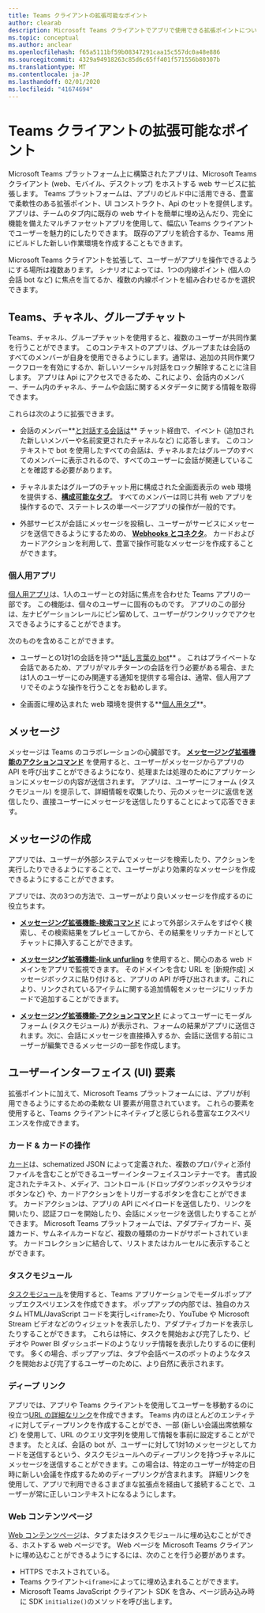 ```yaml
---
title: Teams クライアントの拡張可能なポイント
author: clearab
description: Microsoft Teams クライアントでアプリで使用できる拡張ポイントについて理解します。
ms.topic: conceptual
ms.author: anclear
ms.openlocfilehash: f65a5111bf59b08347291caa15c557dc0a48e886
ms.sourcegitcommit: 4329a94918263c85d6c65ff401f571556b80307b
ms.translationtype: MT
ms.contentlocale: ja-JP
ms.lasthandoff: 02/01/2020
ms.locfileid: "41674694"
---
```

# <a name="extensible-points-in-the-teams-client"></a>Teams クライアントの拡張可能なポイント

Microsoft Teams プラットフォーム上に構築されたアプリは、Microsoft Teams クライアント (web、モバイル、デスクトップ) をホストする web サービスに拡張します。 Teams プラットフォームは、アプリのビルド中に活用できる、豊富で柔軟性のある拡張ポイント、UI コンストラクト、Api のセットを提供します。 アプリは、チームのタブ内に既存の web サイトを簡単に埋め込んだり、完全に機能を備えたマルチファセットアプリを使用して、幅広い Teams クライアントでユーザーを魅力的にしたりできます。 既存のアプリを統合するか、Teams 用にビルドした新しい作業環境を作成することもできます。

Microsoft Teams クライアントを拡張して、ユーザーがアプリを操作できるようにする場所は複数あります。 シナリオによっては、1つの内線ポイント (個人の会話 bot など) に焦点を当てるか、複数の内線ポイントを組み合わせるかを選択できます。

## <a name="teams-channels-and-group-chats"></a>Teams、チャネル、グループチャット

Teams、チャネル、グループチャットを使用すると、複数のユーザーが共同作業を行うことができます。 このコンテキストのアプリは、グループまたは会話のすべてのメンバーが自身を使用できるようにします。通常は、追加の共同作業ワークフローを有効にするか、新しいソーシャル対話をロック解除することに注目します。 アプリは Api にアクセスできるため、これにより、会話内のメンバー、チーム内のチャネル、チームや会話に関するメタデータに関する情報を取得できます。

これらは次のように拡張できます。

* 会話のメンバー**[と対話する会話は](~/bots/what-are-bots.md)** チャット経由で、イベント (追加された新しいメンバーや名前変更されたチャネルなど) に応答します。 このコンテキストで bot を使用したすべての会話は、チャネルまたはグループのすべてのメンバーに表示されるので、すべてのユーザーに会話が関連していることを確認する必要があります。

* チャネルまたはグループのチャット用に構成された全画面表示の web 環境を提供する、**[構成可能なタブ](~/tabs/what-are-tabs.md)**。 すべてのメンバーは同じ共有 web アプリを操作するので、ステートレスの単一ページアプリの操作が一般的です。

* 外部サービスが会話にメッセージを投稿し、ユーザーがサービスにメッセージを送信できるようにするための、 **[Webhooks とコネクタ](~/webhooks-and-connectors/what-are-webhooks-and-connectors.md)**。 カードおよびカードアクションを利用して、豊富で操作可能なメッセージを作成することができます。

### <a name="personal-apps"></a>個人用アプリ

[個人用アプリ](~/concepts/design/personal-apps.md)は、1人のユーザーとの対話に焦点を合わせた Teams アプリの一部です。 この機能は、個々のユーザーに固有のものです。 アプリのこの部分は、左ナビゲーションレールにピン留めして、ユーザーがワンクリックでアクセスできるようにすることができます。

次のものを含めることができます。

* ユーザーとの1対1の会話を持つ**[話し言葉の bot](~/bots/what-are-bots.md)** 。 これはプライベートな会話であるため、アプリがマルチターンの会話を行う必要がある場合、または1人のユーザーにのみ関連する通知を提供する場合は、通常、個人用アプリでそのような操作を行うことをお勧めします。

* 全画面に埋め込まれた web 環境を提供する**[個人用タブ](~/tabs/what-are-tabs.md)**。

## <a name="messages"></a>メッセージ

メッセージは Teams のコラボレーションの心臓部です。 **[メッセージング拡張機能のアクションコマンド](~/messaging-extensions/what-are-messaging-extensions.md)** を使用すると、ユーザーがメッセージからアプリの API を呼び出すことができるようになり、処理または処理のためにアプリケーションにメッセージの内容が送信されます。 アプリは、ユーザーにフォーム (タスクモジュール) を提示して、詳細情報を収集したり、元のメッセージに返信を送信したり、直接ユーザーにメッセージを送信したりすることによって応答できます。

## <a name="writing-messages"></a>メッセージの作成

アプリでは、ユーザーが外部システムでメッセージを検索したり、アクションを実行したりできるようにすることで、ユーザーがより効果的なメッセージを作成できるようにすることができます。

アプリでは、次の3つの方法で、ユーザーがより良いメッセージを作成するのに役立ちます。

* **[メッセージング拡張機能-検索コマンド](~/messaging-extensions/what-are-messaging-extensions.md)** によって外部システムをすばやく検索し、その検索結果をプレビューしてから、その結果をリッチカードとしてチャットに挿入することができます。

* **[メッセージング拡張機能-link unfurling](~/messaging-extensions/what-are-messaging-extensions.md)** を使用すると、関心のある web ドメインをアプリで監視できます。 そのドメインを含む URL を [新規作成] メッセージボックスに貼り付けると、アプリの API が呼び出されます。これにより、リンクされているアイテムに関する追加情報をメッセージにリッチカードで追加することができます。

* **[メッセージング拡張機能-アクションコマンド](~/messaging-extensions/what-are-messaging-extensions.md)** によってユーザーにモーダルフォーム (タスクモジュール) が表示され、フォームの結果がアプリに送信されます。次に、会話にメッセージを直接挿入するか、会話に送信する前にユーザーが編集できるメッセージの一部を作成します。

## <a name="user-interface-ui-elements"></a>ユーザーインターフェイス (UI) 要素

拡張ポイントに加えて、Microsoft Teams プラットフォームには、アプリが利用できるようにするための柔軟な UI 要素が用意されています。 これらの要素を使用すると、Teams クライアントにネイティブと感じられる豊富なエクスペリエンスを作成できます。

### <a name="cards--card-actions"></a>カード & カードの操作

[カード](~/task-modules-and-cards/what-are-cards.md)は、schematized JSON によって定義された、複数のプロパティと添付ファイルを含むことができるユーザーインターフェイスコンテナーです。 書式設定されたテキスト、メディア、コントロール (ドロップダウンボックスやラジオボタンなど) や、カードアクションをトリガーするボタンを含むことができます。 カードアクションは、アプリの API にペイロードを送信したり、リンクを開いたり、認証フローを開始したり、会話にメッセージを送信したりすることができます。 Microsoft Teams プラットフォームでは、アダプティブカード、英雄カード、サムネイルカードなど、複数の種類のカードがサポートされています。 カードコレクションに結合して、リストまたはカルーセルに表示することができます。

### <a name="task-modules"></a>タスクモジュール

[タスクモジュール](~/task-modules-and-cards/what-are-task-modules.md)を使用すると、Teams アプリケーションでモーダルポップアップエクスペリエンスを作成できます。 ポップアップの内部では、独自のカスタム HTML/JavaScript コードを実行し`<iframe>`たり、YouTube や Microsoft Stream ビデオなどのウィジェットを表示したり、アダプティブカードを表示したりすることができます。 これらは特に、タスクを開始および完了したり、ビデオや Power BI ダッシュボードのようなリッチ情報を表示したりするのに便利です。 多くの場合、ポップアップは、タブや会話ベースのボットのようなタスクを開始および完了するユーザーのために、より自然に表示されます。

### <a name="deep-links"></a>ディープ リンク

アプリでは、アプリや Teams クライアントを使用してユーザーを移動するのに役立つ[URL の詳細なリンク](~/concepts/build-and-test/deep-links.md)を作成できます。 Teams 内のほとんどのエンティティに対してディープリンクを作成することができ、一部 (新しい会議出席依頼など) を使用して、URL のクエリ文字列を使用して情報を事前に設定することができます。 たとえば、会話の bot が、ユーザーに対して1対1のメッセージとしてカードを送信するという、タスクモジュールへのディープリンクを持つチャネルにメッセージを送信することができます。この場合は、特定のユーザーが特定の日時に新しい会議を作成するためのディープリンクが含まれます。 詳細リンクを使用して、アプリで利用できるさまざまな拡張点を経由して接続することで、ユーザーが常に正しいコンテキストになるようにします。

### <a name="web-content-pages"></a>Web コンテンツページ

[Web コンテンツページ](~/tabs/how-to/create-tab-pages/content-page.md)は、タブまたはタスクモジュールに埋め込むことができる、ホストする web ページです。 Web ページを Microsoft Teams クライアントに埋め込むことができるようにするには、次のことを行う必要があります。

* HTTPS でホストされている。
* Teams クライアント`<iframe>`によってに埋め込まれることができます。
* Microsoft Teams JavaScript クライアント SDK を含み、ページ読み込み時に SDK `initialize()`のメソッドを呼び出します。
